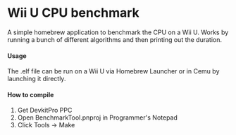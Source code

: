 # Wii U CPU benchmark

A simple homebrew application to benchmark the CPU on a Wii U. Works by running a bunch of different algorithms and then printing out the duration.

#### Usage

The .elf file can be run on a Wii U via Homebrew Launcher or in Cemu by launching it directly.

#### How to compile

1. Get DevkitPro PPC
2. Open BenchmarkTool.pnproj in Programmer's Notepad
3. Click Tools -> Make